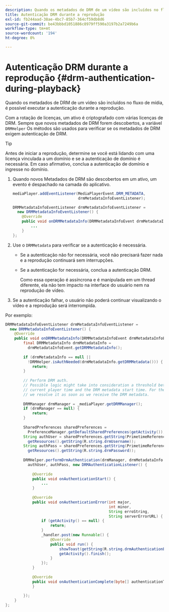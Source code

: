 ```yaml
---
description: Quando os metadados de DRM de um vídeo são incluídos no fluxo de mídia, é possível executar a autenticação durante a reprodução.
title: Autenticação DRM durante a reprodução
exl-id: fb244aad-38ae-4bc7-85b7-364cf59db8d6
source-git-commit: be43bbbd1051886c8979ff590a3197b2a7249b6a
workflow-type: tm+mt
source-wordcount: '194'
ht-degree: 0%

---
```


# Autenticação DRM durante a reprodução {#drm-authentication-during-playback}

Quando os metadados de DRM de um vídeo são incluídos no fluxo de mídia, é possível executar a autenticação durante a reprodução.

Com a rotação de licenças, um ativo é criptografado com várias licenças de DRM. Sempre que novos metadados de DRM forem descobertos, a variável `DRMHelper` Os métodos são usados para verificar se os metadados de DRM exigem autenticação de DRM.

>[!TIP]
>
>Antes de iniciar a reprodução, determine se você está lidando com uma licença vinculada a um domínio e se a autenticação de domínio é necessária. Em caso afirmativo, conclua a autenticação de domínio e ingresse no domínio.

1. Quando novos Metadados de DRM são descobertos em um ativo, um evento é despachado na camada do aplicativo.

   ```java
   mediaPlayer.addEventListener(MediaPlayerEvent.DRM_METADATA,  
                                drmMetadataInfoEventListener); 
   
   DRMMetadataInfoEventListener drmMetadataInfoEventListener =  
     new DRMMetadataInfoEventListener() { 
       @Override 
       public void onDRMMetadataInfo(DRMMetadataInfoEvent drmMetadataInfoEvent) { 
           ... 
       } 
   };
   ```

1. Use o `DRMMetadata` para verificar se a autenticação é necessária.

   * Se a autenticação não for necessária, você não precisará fazer nada e a reprodução continuará sem interrupções.
   * Se a autenticação for necessária, conclua a autenticação DRM.

      Como essa operação é assíncrona e é manipulada em um thread diferente, ela não tem impacto na interface do usuário nem na reprodução de vídeo.

1. Se a autenticação falhar, o usuário não poderá continuar visualizando o vídeo e a reprodução será interrompida.

<!--<a id="example_939B95F831A245869F9248E2767F260C"></a>-->

Por exemplo:

```java
DRMMetadataInfoEventListener drmMetadataInfoEventListener =  
  new DRMMetadataInfoEventListener() { 
    @Override 
    public void onDRMMetadataInfo(DRMMetadataInfoEvent drmMetadataInfoEvent) { 
        final DRMMetadataInfo drmMetadataInfo =  
          drmMetadataInfoEvent.getDRMMetadataInfo(); 
 
        if (drmMetadataInfo == null ||  
          !DRMHelper.isAuthNeeded(drmMetadataInfo.getDRMMetadata())) { 
            return; 
        } 
 
        // Perform DRM auth. 
        // Possible logic might take into consideration a threshold between the  
        // current player time and the DRM metadata start time. For the time being,  
        // we resolve it as soon as we receive the DRM metadata. 
 
        DRMManager drmManager = _mediaPlayer.getDRMManager(); 
        if (drmManager == null) { 
            return; 
        } 
 
        SharedPreferences sharedPreferences =  
          PreferenceManager.getDefaultSharedPreferences(getActivity()); 
        String authUser = sharedPreferences.getString(PrimetimeReference.SETTINGS_DRM_USERNAME,  
          getResources().getString(R.string.drmUsername)); 
        String authPass = sharedPreferences.getString(PrimetimeReference.SETTINGS_DRM_PASSWORD,  
          getResources().getString(R.string.drmPassword)); 
 
        DRMHelper.performDrmAuthentication(drmManager, drmMetadataInfo.getDRMMetadata(),  
          authUser, authPass, new DRMAuthenticationListener() { 
 
            @Override 
            public void onAuthenticationStart() { 
                ... 
            } 
 
            @Override 
            public void onAuthenticationError(int major,  
                                              int minor,  
                                              String erroString,  
                                              String serverErrorURL) { 
                if (getActivity() == null) { 
                    return; 
                } 
                _handler.post(new Runnable() { 
                    @Override 
                    public void run() { 
                        showToast(getString(R.string.drmAuthenticationError)); 
                        getActivity().finish(); 
                    } 
                }); 
            } 
 
            @Override 
            public void onAuthenticationComplete(byte[] authenticationToken) { 
            } 
 
        }); 
    } 
}; 
```
